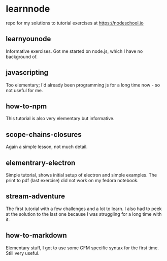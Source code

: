 # learnnode

repo for my solutions to tutorial exercises at https://nodeschool.io

## learnyounode
Informative exercises. Got me started on node.js, which I have no background of.

## javascripting
Too elementary; I'd already been programming js for a long time now - so not useful for me. 

## how-to-npm
This tutorial is also very elementary but informative.

## scope-chains-closures
Again a simple lesson, not much detail.

## elementrary-electron
Simple tutorial, shows initial setup of electron and simple examples.
The print to pdf (last exercise) did not work on my fedora notebook.

## stream-adventure
The first tutorial with a few challenges and a lot to learn. I also had
to peek at the solution to the last one because I was struggling for a
long time with it.

## how-to-markdown
Elementary stuff, I got to use some GFM specific syntax for the first time.
Still very useful.